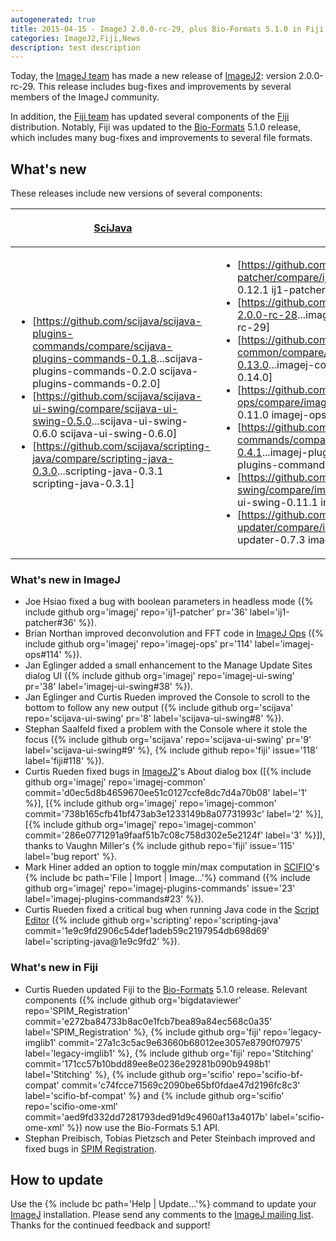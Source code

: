 ```yaml
---
autogenerated: true
title: 2015-04-15 - ImageJ 2.0.0-rc-29, plus Bio-Formats 5.1.0 in Fiji
categories: ImageJ2,Fiji,News
description: test description
---
```


Today, the [ImageJ team](/about/contributors) has made a new release of [ImageJ2](/software/imagej2): version 2.0.0-rc-29. This release includes bug-fixes and improvements by several members of the ImageJ community.

In addition, the [Fiji team](/about/contributors) has updated several components of the [Fiji](/fiji) distribution. Notably, Fiji was updated to the [Bio-Formats](/formats/bio-formats) 5.1.0 release, which includes many bug-fixes and improvements to several file formats.

What's new
----------

These releases include new versions of several components:

<table><thead><tr class="header"><th style="vertical-align: top"><p><a href="https://github.com/scijava">SciJava</a></p></th><th><p><a href="https://github.com/imagej">ImageJ</a></p></th><th><p><a href="https://github.com/fiji">Fiji</a></p></th></tr></thead><tbody><tr class="odd"><td><ul><li>[<a href="https://github.com/scijava/scijava-plugins-commands/compare/scijava-plugins-commands-0.1.8">https://github.com/scijava/scijava-plugins-commands/compare/scijava-plugins-commands-0.1.8</a>...scijava-plugins-commands-0.2.0 scijava-plugins-commands-0.2.0]</li><li>[<a href="https://github.com/scijava/scijava-ui-swing/compare/scijava-ui-swing-0.5.0">https://github.com/scijava/scijava-ui-swing/compare/scijava-ui-swing-0.5.0</a>...scijava-ui-swing-0.6.0 scijava-ui-swing-0.6.0]</li><li>[<a href="https://github.com/scijava/scripting-java/compare/scripting-java-0.3.0">https://github.com/scijava/scripting-java/compare/scripting-java-0.3.0</a>...scripting-java-0.3.1 scripting-java-0.3.1]</li></ul></td><td style="vertical-align: top"><ul><li>[<a href="https://github.com/imagej/ij1-patcher/compare/ij1-patcher-0.12.0">https://github.com/imagej/ij1-patcher/compare/ij1-patcher-0.12.0</a>...ij1-patcher-0.12.1 ij1-patcher-0.12.1]</li><li>[<a href="https://github.com/imagej/imagej/compare/imagej-2.0.0-rc-28">https://github.com/imagej/imagej/compare/imagej-2.0.0-rc-28</a>...imagej-2.0.0-rc-29 imagej-2.0.0-rc-29]</li><li>[<a href="https://github.com/imagej/imagej-common/compare/imagej-common-0.13.0">https://github.com/imagej/imagej-common/compare/imagej-common-0.13.0</a>...imagej-common-0.14.0 imagej-common-0.14.0]</li><li>[<a href="https://github.com/imagej/imagej-ops/compare/imagej-ops-0.10.0">https://github.com/imagej/imagej-ops/compare/imagej-ops-0.10.0</a>...imagej-ops-0.11.0 imagej-ops-0.11.0]</li><li>[<a href="https://github.com/imagej/imagej-plugins-commands/compare/imagej-plugins-commands-0.4.1">https://github.com/imagej/imagej-plugins-commands/compare/imagej-plugins-commands-0.4.1</a>...imagej-plugins-commands-0.5.0 imagej-plugins-commands-0.5.0]</li><li>[<a href="https://github.com/imagej/imagej-ui-swing/compare/imagej-ui-swing-0.11.0">https://github.com/imagej/imagej-ui-swing/compare/imagej-ui-swing-0.11.0</a>...imagej-ui-swing-0.11.1 imagej-ui-swing-0.11.1]</li><li>[<a href="https://github.com/imagej/imagej-updater/compare/imagej-updater-0.7.2">https://github.com/imagej/imagej-updater/compare/imagej-updater-0.7.2</a>...imagej-updater-0.7.3 imagej-updater-0.7.3]</li></ul></td><td><p>style=vertical-align: top" |</p><ul><li>[<a href="https://github.com/scifio/scifio-bf-compat/compare/scifio-bf-compat-1.11.0">https://github.com/scifio/scifio-bf-compat/compare/scifio-bf-compat-1.11.0</a>...scifio-bf-compat-2.0.0 scifio-bf-compat-2.0.0]</li><li>[<a href="https://github.com/scifio/scifio-cli/compare/scifio-cli-0.3.1">https://github.com/scifio/scifio-cli/compare/scifio-cli-0.3.1</a>...scifio-cli-0.3.2 scifio-cli-0.3.2]</li><li>[<a href="https://github.com/scifio/scifio-hdf5/compare/scifio-hdf5-0.1.0">https://github.com/scifio/scifio-hdf5/compare/scifio-hdf5-0.1.0</a>...scifio-hdf5-0.1.1 scifio-hdf5-0.1.1]</li><li>[<a href="https://github.com/scifio/scifio-ome-xml/compare/scifio-ome-xml-0.12.0">https://github.com/scifio/scifio-ome-xml/compare/scifio-ome-xml-0.12.0</a>...scifio-ome-xml-0.13.0 scifio-ome-xml-0.13.0]</li><li>[<a href="https://github.com/fiji/legacy-imglib1/compare/c475242394a7f59a4d857fe71d29068c611e3211">https://github.com/fiji/legacy-imglib1/compare/c475242394a7f59a4d857fe71d29068c611e3211</a>...legacy-imglib1-1.1.4-DEPRECATED legacy-imglib1-1.1.4-DEPRECATED]</li><li>[<a href="https://github.com/fiji/Stitching/compare/64bab29dfdc4d0bdcd014df7384f18077730400d">https://github.com/fiji/Stitching/compare/64bab29dfdc4d0bdcd014df7384f18077730400d</a>...Stitching_-3.0.2 Stitching_-3.0.2]</li><li>[<a href="https://github.com/bigdataviewer/SPIM_Registration/compare/SPIM_Registration-2.1.9">https://github.com/bigdataviewer/SPIM_Registration/compare/SPIM_Registration-2.1.9</a>...SPIM_Registration-2.1.10 SPIM_Registration-2.1.10]</li></ul></td></tr></tbody></table>

### What's new in ImageJ

-   Joe Hsiao fixed a bug with boolean parameters in headless mode ({% include github org='imagej' repo='ij1-patcher' pr='36' label='ij1-patcher\#36' %}).
-   Brian Northan improved deconvolution and FFT code in [ImageJ Ops](/develop/imagej-ops) ({% include github org='imagej' repo='imagej-ops' pr='114' label='imagej-ops\#114' %}).
-   Jan Eglinger added a small enhancement to the Manage Update Sites dialog UI ({% include github org='imagej' repo='imagej-ui-swing' pr='38' label='imagej-ui-swing\#38' %}).
-   Jan Eglinger and Curtis Rueden improved the Console to scroll to the bottom to follow any new output ({% include github org='scijava' repo='scijava-ui-swing' pr='8' label='scijava-ui-swing\#8' %}).
-   Stephan Saalfeld fixed a problem with the Console where it stole the focus ({% include github org='scijava' repo='scijava-ui-swing' pr='9' label='scijava-ui-swing\#9' %}, {% include github repo='fiji' issue='118' label='fiji\#118' %}).
-   Curtis Rueden fixed bugs in [ImageJ2](/software/imagej2)'s About dialog box (\[{% include github org='imagej' repo='imagej-common' commit='d0ec5d8b4659670ee51c0127ccfe8dc7d4a70b08' label='1' %}\], \[{% include github org='imagej' repo='imagej-common' commit='738b165cfb41bf473ab3e1233149b8a07731993c' label='2' %}\], \[{% include github org='imagej' repo='imagej-common' commit='286e0771291a9faaf51b7c08c758d302e5e2124f' label='3' %}\]), thanks to Vaughn Miller's {% include github repo='fiji' issue='115' label='bug report' %}.
-   Mark Hiner added an option to toggle min/max computation in [SCIFIO](/software/scifio)'s {% include bc path='File | Import | Image...'%} command ({% include github org='imagej' repo='imagej-plugins-commands' issue='23' label='imagej-plugins-commands\#23' %}).
-   Curtis Rueden fixed a critical bug when running Java code in the [Script Editor](/scripting/script-editor) ({% include github org='scripting' repo='scripting-java' commit='1e9c9fd2906c54def1adeb59c2197954db698d69' label='scripting-java@1e9c9fd2' %}).

### What's new in Fiji

-   Curtis Rueden updated Fiji to the [Bio-Formats](/formats/bio-formats) 5.1.0 release. Relevant components ({% include github org='bigdataviewer' repo='SPIM\_Registration' commit='e272ba84733b8ac0e1fcb7bea89a84ec568c0a35' label='SPIM\_Registration' %}, {% include github org='fiji' repo='legacy-imglib1' commit='27a1c3c5ac9e63660b68012ee3057e8790f07975' label='legacy-imglib1' %}, {% include github org='fiji' repo='Stitching' commit='171cc57b10bdd89ee8e0236e29281b090b9498b1' label='Stitching' %}, {% include github org='scifio' repo='scifio-bf-compat' commit='c74fcce71569c2090be65bf0fdae47d2196fc8c3' label='scifio-bf-compat' %} and {% include github org='scifio' repo='scifio-ome-xml' commit='aed9fd332dd7281793ded91d9c4960af13a4017b' label='scifio-ome-xml' %}) now use the Bio-Formats 5.1 API.
-   Stephan Preibisch, Tobias Pietzsch and Peter Steinbach improved and fixed bugs in [SPIM Registration](/plugins/spim-registration).

How to update
-------------

Use the {% include bc path='Help | Update...'%} command to update your [ImageJ](/about) installation. Please send any comments to the [ImageJ mailing list](/about/mailing-lists). Thanks for the continued feedback and support!

  
